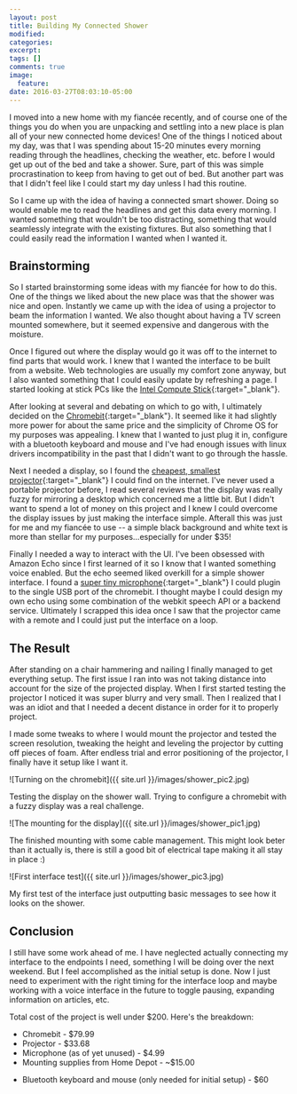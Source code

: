 ```yaml
---
layout: post
title: Building My Connected Shower
modified:
categories: 
excerpt:
tags: []
comments: true
image:
  feature:
date: 2016-03-27T08:03:10-05:00
---
```


I moved into a new home with my fiancée recently, and of course one of the things you do when you are unpacking and settling into a new place is plan all of your new connected home devices! One of the things I noticed about my day, was that I was spending about 15-20 minutes every morning reading through the headlines, checking the weather, etc. before I would get up out of the bed and take a shower. Sure, part of this was simple procrastination to keep from having to get out of bed. But another part was that I didn't feel like I could start my day unless I had this routine.

So I came up with the idea of having a connected smart shower. Doing so would enable me to read the headlines and get this data every morning. I wanted something that wouldn't be too distracting, something that would seamlessly integrate with the existing fixtures. But also something that I could easily read the information I wanted when I wanted it.

## Brainstorming
So I started brainstorming some ideas with my fiancée for how to do this. One of the things we liked about the new place was that the shower was nice and open. Instantly we came up with the idea of using a projector to beam the information I wanted. We also thought about having a TV screen mounted somewhere, but it seemed expensive and dangerous with the moisture.

Once I figured out where the display would go it was off to the internet to find parts that would work. I knew that I wanted the interface to be built from a website. Web technologies are usually my comfort zone anyway, but I also wanted something that I could easily update by refreshing a page. I started looking at stick PCs like the [Intel Compute Stick](http://www.newegg.com/Product/Product.aspx?Item=N82E16883800005&nm_mc=KNC-GoogleAdwords-PC&cm_mmc=KNC-GoogleAdwords-PC-_-pla-_-Desktop+PC-_-N82E16883800005&gclid=Cj0KEQjwid63BRCswIGqyOubtrUBEiQAvTol0dvtM3XgfgQ88nhdeb4Mc1cmDvMM7KsRZdCT8yDAW5gaAhYg8P8HAQ&gclsrc=aw.ds){:target="_blank"}.

After looking at several and debating on which to go with, I ultimately decided on the [Chromebit](http://www.newegg.com/Product/Product.aspx?Item=N82E16883221147&nm_mc=TEMC-RMA-Approvel&cm_mmc=TEMC-RMA-Approvel-_-Content-_-text-_-){:target="_blank"}. It seemed like it had slightly more power for about the same price and the simplicity of Chrome OS for my purposes was appealing. I knew that I wanted to just plug it in, configure with a bluetooth keyboard and mouse and I've had enough issues with linux drivers incompatibility in the past that I didn't want to go through the hassle.

Next I needed a display, so I found the [cheapest, smallest projector](http://www.gearbest.com/projector/pp_3252.html){:target="_blank"} I could find on the internet. I've never used a portable projector before, I read several reviews that the display was really fuzzy for mirroring a desktop which concerned me a little bit. But I didn't want to spend a lot of money on this project and I knew I could overcome the display issues by just making the interface simple. Afterall this was just for me and my fiancée to use -- a simple black background and white text is more than stellar for my purposes...especially for under $35!

Finally I needed a way to interact with the UI. I've been obsessed with Amazon Echo since I first learned of it so I know that I wanted something voice enabled. But the echo seemed liked overkill for a simple shower interface. I found a [super tiny microphone](http://www.amazon.com/VONOTO-Microphone-Notebook-Recognition-Software/dp/B00R5O816Y?ie=UTF8&psc=1&redirect=true&ref_=od_aui_detailpages00){:target="_blank"} I could plugin to the single USB port of the chromebit. I thought maybe I could design my own echo using some combination of the webkit speech API or a backend service. Ultimately I scrapped this idea once I saw that the projector came with a remote and I could just put the interface on a loop.

## The Result
After standing on a chair hammering and nailing I finally managed to get everything setup. The first issue I ran into was not taking distance into account for the size of the projected display. When I first started testing the projector I noticed it was super blurry and very small. Then I realized that I was an idiot and that I needed a decent distance in order for it to properly project.

I made some tweaks to where I would mount the projector and tested the screen resolution, tweaking the height and leveling the projector by cutting off pieces of foam. After endless trial and error positioning of the projector, I finally have it setup like I want it.

![Turning on the chromebit]({{ site.url }}/images/shower_pic2.jpg)

Testing the display on the shower wall. Trying to configure a chromebit with a fuzzy display was a real challenge.

![The mounting for the display]({{ site.url }}/images/shower_pic1.jpg)

The finished mounting with some cable management. This might look beter than it actually is, there is still a good bit of electrical tape making it all stay in place :)

![First interface test]({{ site.url }}/images/shower_pic3.jpg)

My first test of the interface just outputting basic messages to see how it looks on the shower.

## Conclusion
I still have some work ahead of me. I have neglected actually connecting my interface to the endpoints I need, something I will be doing over the next weekend. But I feel accomplished as the initial setup is done. Now I just need to experiment with the right timing for the interface loop and maybe working with a voice interface in the future to toggle pausing, expanding information on articles, etc.

Total cost of the project is well under $200. Here's the breakdown:

- Chromebit - $79.99
- Projector - $33.68
- Microphone (as of yet unused) - $4.99
- Mounting supplies from Home Depot - ~$15.00
* Bluetooth keyboard and mouse (only needed for initial setup) - $60